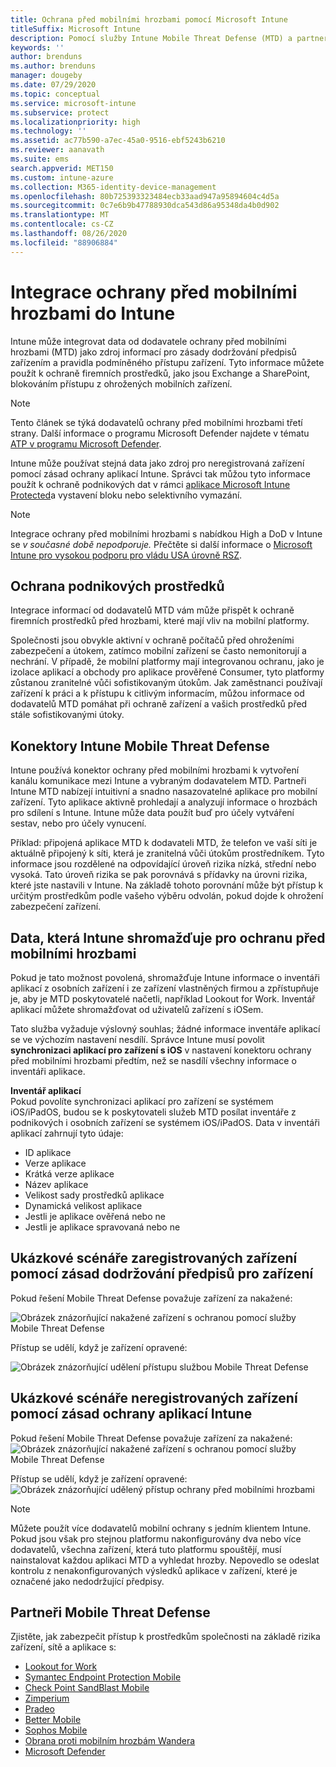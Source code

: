 ```yaml
---
title: Ochrana před mobilními hrozbami pomocí Microsoft Intune
titleSuffix: Microsoft Intune
description: Pomocí služby Intune Mobile Threat Defense (MTD) a partnerem Mobile Threat Defense můžete chránit přístup k podnikovým prostředkům na základě rizika zařízení.
keywords: ''
author: brenduns
ms.author: brenduns
manager: dougeby
ms.date: 07/29/2020
ms.topic: conceptual
ms.service: microsoft-intune
ms.subservice: protect
ms.localizationpriority: high
ms.technology: ''
ms.assetid: ac77b590-a7ec-45a0-9516-ebf5243b6210
ms.reviewer: aanavath
ms.suite: ems
search.appverid: MET150
ms.custom: intune-azure
ms.collection: M365-identity-device-management
ms.openlocfilehash: 80b725393323484ecb33aad947a95894604c4d5a
ms.sourcegitcommit: 0c7e6b9b47788930dca543d86a95348da4b0d902
ms.translationtype: MT
ms.contentlocale: cs-CZ
ms.lasthandoff: 08/26/2020
ms.locfileid: "88906884"
---
```

# <a name="mobile-threat-defense-integration-with-intune"></a>Integrace ochrany před mobilními hrozbami do Intune

Intune může integrovat data od dodavatele ochrany před mobilními hrozbami (MTD) jako zdroj informací pro zásady dodržování předpisů zařízením a pravidla podmíněného přístupu zařízení. Tyto informace můžete použít k ochraně firemních prostředků, jako jsou Exchange a SharePoint, blokováním přístupu z ohrožených mobilních zařízení.

> [!NOTE]
> Tento článek se týká dodavatelů ochrany před mobilními hrozbami třetí strany. Další informace o programu Microsoft Defender najdete v tématu [ATP v programu Microsoft Defender](../protect/advanced-threat-protection.md).

Intune může používat stejná data jako zdroj pro neregistrovaná zařízení pomocí zásad ochrany aplikací Intune. Správci tak můžou tyto informace použít k ochraně podnikových dat v rámci [aplikace Microsoft Intune Protected](../apps/apps-supported-intune-apps.md)a vystavení bloku nebo selektivního vymazání.

> [!NOTE]
> Integrace ochrany před mobilními hrozbami s nabídkou High a DoD v Intune se *v současné době nepodporuje.* Přečtěte si další informace o [Microsoft Intune pro vysokou podporu pro vládu USA úrovně RSZ](/enterprise-mobility-security/solutions/ems-intune-govt-service-description).

## <a name="protect-corporate-resources"></a>Ochrana podnikových prostředků

Integrace informací od dodavatelů MTD vám může přispět k ochraně firemních prostředků před hrozbami, které mají vliv na mobilní platformy.  

Společnosti jsou obvykle aktivní v ochraně počítačů před ohroženími zabezpečení a útokem, zatímco mobilní zařízení se často nemonitorují a nechrání. V případě, že mobilní platformy mají integrovanou ochranu, jako je izolace aplikací a obchody pro aplikace prověřené Consumer, tyto platformy zůstanou zranitelné vůči sofistikovaným útokům. Jak zaměstnanci používají zařízení k práci a k přístupu k citlivým informacím, můžou informace od dodavatelů MTD pomáhat při ochraně zařízení a vašich prostředků před stále sofistikovanými útoky.

## <a name="intune-mobile-threat-defense-connectors"></a>Konektory Intune Mobile Threat Defense

Intune používá konektor ochrany před mobilními hrozbami k vytvoření kanálu komunikace mezi Intune a vybraným dodavatelem MTD. Partneři Intune MTD nabízejí intuitivní a snadno nasazovatelné aplikace pro mobilní zařízení. Tyto aplikace aktivně prohledají a analyzují informace o hrozbách pro sdílení s Intune. Intune může data použít buď pro účely vytváření sestav, nebo pro účely vynucení.

Příklad: připojená aplikace MTD k dodavateli MTD, že telefon ve vaší síti je aktuálně připojený k síti, která je zranitelná vůči útokům prostředníkem. Tyto informace jsou rozdělené na odpovídající úroveň rizika nízká, střední nebo vysoká. Tato úroveň rizika se pak porovnává s přídavky na úrovni rizika, které jste nastavili v Intune. Na základě tohoto porovnání může být přístup k určitým prostředkům podle vašeho výběru odvolán, pokud dojde k ohrožení zabezpečení zařízení.

## <a name="data-that-intune-collects-for-mobile-threat-defense"></a>Data, která Intune shromažďuje pro ochranu před mobilními hrozbami

Pokud je tato možnost povolená, shromažďuje Intune informace o inventáři aplikací z osobních zařízení i ze zařízení vlastněných firmou a zpřístupňuje je, aby je MTD poskytovatelé načetli, například Lookout for Work. Inventář aplikací můžete shromažďovat od uživatelů zařízení s iOSem.

Tato služba vyžaduje výslovný souhlas; žádné informace inventáře aplikací se ve výchozím nastavení nesdílí. Správce Intune musí povolit **synchronizaci aplikací pro zařízení s iOS** v nastavení konektoru ochrany před mobilními hrozbami předtím, než se nasdílí všechny informace o inventáři aplikace.

**Inventář aplikací**  
Pokud povolíte synchronizaci aplikací pro zařízení se systémem iOS/iPadOS, budou se k poskytovateli služeb MTD posílat inventáře z podnikových i osobních zařízení se systémem iOS/iPadOS. Data v inventáři aplikací zahrnují tyto údaje:

- ID aplikace
- Verze aplikace
- Krátká verze aplikace
- Název aplikace
- Velikost sady prostředků aplikace
- Dynamická velikost aplikace
- Jestli je aplikace ověřená nebo ne
- Jestli je aplikace spravovaná nebo ne

## <a name="sample-scenarios-for-enrolled-devices-using-device-compliance-policies"></a>Ukázkové scénáře zaregistrovaných zařízení pomocí zásad dodržování předpisů pro zařízení

Pokud řešení Mobile Threat Defense považuje zařízení za nakažené:

![Obrázek znázorňující nakažené zařízení s ochranou pomocí služby Mobile Threat Defense](./media/mobile-threat-defense/MTD-image-1.png)

Přístup se udělí, když je zařízení opravené:

![Obrázek znázorňující udělení přístupu službou Mobile Threat Defense](./media/mobile-threat-defense/MTD-image-2.png)

## <a name="sample-scenarios-for-unenrolled-devices-using-intune-app-protection-policies"></a>Ukázkové scénáře neregistrovaných zařízení pomocí zásad ochrany aplikací Intune

Pokud řešení Mobile Threat Defense považuje zařízení za nakažené:<br>
![Obrázek znázorňující nakažené zařízení s ochranou pomocí služby Mobile Threat Defense](./media/mobile-threat-defense/MTD-image-3.png)

Přístup se udělí, když je zařízení opravené:<br>
![Obrázek znázorňující udělený přístup ochrany před mobilními hrozbami](./media/mobile-threat-defense/MTD-image-4.png)

> [!NOTE]
> Můžete použít více dodavatelů mobilní ochrany s jedním klientem Intune. Pokud jsou však pro stejnou platformu nakonfigurovány dva nebo více dodavatelů, všechna zařízení, která tuto platformu spouštějí, musí nainstalovat každou aplikaci MTD a vyhledat hrozby. Nepovedlo se odeslat kontrolu z nenakonfigurovaných výsledků aplikace v zařízení, které je označené jako nedodržující předpisy. 

## <a name="mobile-threat-defense-partners"></a>Partneři Mobile Threat Defense

Zjistěte, jak zabezpečit přístup k prostředkům společnosti na základě rizika zařízení, sítě a aplikace s:

- [Lookout for Work](lookout-mobile-threat-defense-connector.md)
- [Symantec Endpoint Protection Mobile](skycure-mobile-threat-defense-connector.md)
- [Check Point SandBlast Mobile](checkpoint-sandblast-mobile-mobile-threat-defense-connector.md)
- [Zimperium](zimperium-mobile-threat-defense-connector.md)
- [Pradeo](pradeo-mobile-threat-defense-connector.md)
- [Better Mobile](better-mobile-threat-defense-connector.md)
- [Sophos Mobile](sophos-mtd-connector.md)
- [Obrana proti mobilním hrozbám Wandera](wandera-mtd-connector.md)
- [Microsoft Defender](../protect/advanced-threat-protection.md)